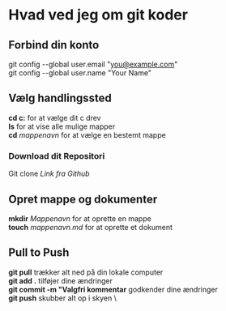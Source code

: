 
# Hvad ved jeg om git koder

## Forbind din konto
git config --global user.email "you@example.com" \
git config --global user.name "Your Name" 

## Vælg handlingssted 
**cd c:**  for at vælge dit c drev \
**ls**   for at vise alle mulige mapper \
**cd** *mappenavn*  for at vælge en bestemt mappe 

### Download dit Repositori
Git clone *Link fra Github* 

## Opret mappe og dokumenter 
**mkdir** *Mappenavn*  for at oprette en mappe \
**touch** *mappenavn.md*  for at oprette et dokument 

## Pull to Push
**git pull** trækker alt ned på din lokale computer \
**git add .** tilføjer dine ændringer \
**git commit -m "Valgfri kommentar** godkender dine ændringer \
**git push** skubber alt op i skyen \




